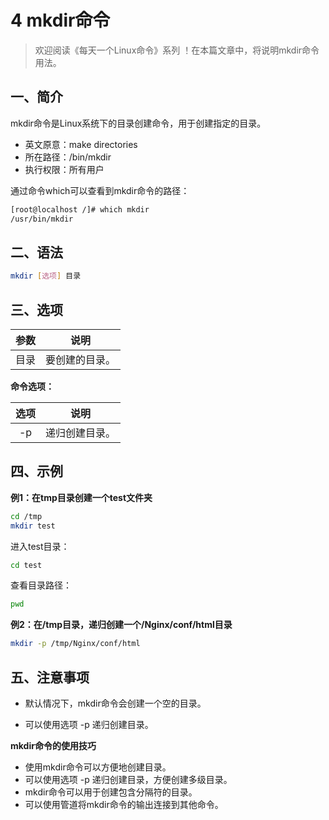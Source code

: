 # 4 mkdir命令



> 欢迎阅读《每天一个Linux命令》系列 ！在本篇文章中，将说明mkdir命令用法。

## 一、简介

mkdir命令是Linux系统下的目录创建命令，用于创建指定的目录。

- 英文原意：make directories
- 所在路径：/bin/mkdir
- 执行权限：所有用户

通过命令which可以查看到mkdir命令的路径：
```bash
[root@localhost /]# which mkdir
/usr/bin/mkdir
```



## 二、语法

```bash
mkdir [选项] 目录
```



## 三、选项

| 参数 |      说明      |
| :--: | :------------: |
| 目录 | 要创建的目录。 |

**命令选项：**

| 选项 |      说明      |
| :--: | :------------: |
|  -p  | 递归创建目录。 |



## 四、示例

**例1：在tmp目录创建一个test文件夹**

```bash
cd /tmp
mkdir test
```

进入test目录：
```bash
cd test
```
查看目录路径：
```bash
pwd
```

**例2：在/tmp目录，递归创建一个/Nginx/conf/html目录**

```bash
mkdir -p /tmp/Nginx/conf/html
```



## 五、注意事项

- 默认情况下，mkdir命令会创建一个空的目录。

- 可以使用选项 -p 递归创建目录。

  



**mkdir命令的使用技巧**

- 使用mkdir命令可以方便地创建目录。
- 可以使用选项 -p 递归创建目录，方便创建多级目录。
- mkdir命令可以用于创建包含分隔符的目录。
- 可以使用管道将mkdir命令的输出连接到其他命令。